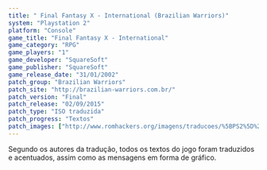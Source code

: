 ```yaml
---
title: " Final Fantasy X - International (Brazilian Warriors)"
system: "Playstation 2"
platform: "Console"
game_title: "Final Fantasy X - International"
game_category: "RPG"
game_players: "1"
game_developer: "SquareSoft"
game_publisher: "SquareSoft"
game_release_date: "31/01/2002"
patch_group: "Brazilian Warriors"
patch_site: "http://brazilian-warriors.com.br/"
patch_version: "Final"
patch_release: "02/09/2015"
patch_type: "ISO traduzida"
patch_progress: "Textos"
patch_images: ["http://www.romhackers.org/imagens/traducoes/%5BPS2%5D%20Final%20Fantasy%20X%20-%20Internacional%20-%20Brazilian%20Warriors%20-%201.jpg","http://www.romhackers.org/imagens/traducoes/%5BPS2%5D%20Final%20Fantasy%20X%20-%20Internacional%20-%20Brazilian%20Warriors%20-%202.jpg","http://www.romhackers.org/imagens/traducoes/%5BPS2%5D%20Final%20Fantasy%20X%20-%20Internacional%20-%20Brazilian%20Warriors%20-%203.jpg"]
---
```

Segundo os autores da tradução, todos os textos do jogo foram traduzidos e acentuados, assim como as mensagens em forma de gráfico.